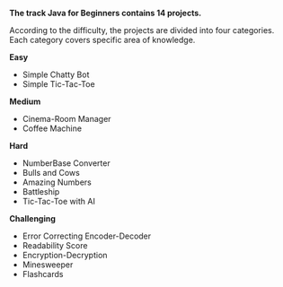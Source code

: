 **The track Java for Beginners contains 14 projects.**

According to the difficulty, the projects are divided into four categories. Еach category covers specific area of knowledge.

**Easy**

- Simple Chatty Bot
- Simple Tic-Tac-Toe

**Medium**

- Cinema-Room Manager
- Coffee Machine

**Hard**

- NumberBase Converter
- Bulls and Cows
- Amazing Numbers
- Battleship
- Tic-Tac-Toe with AI

**Challenging**

- Error Correcting Encoder-Decoder
- Readability Score
- Encryption-Decryption
- Minesweeper
- Flashcards
